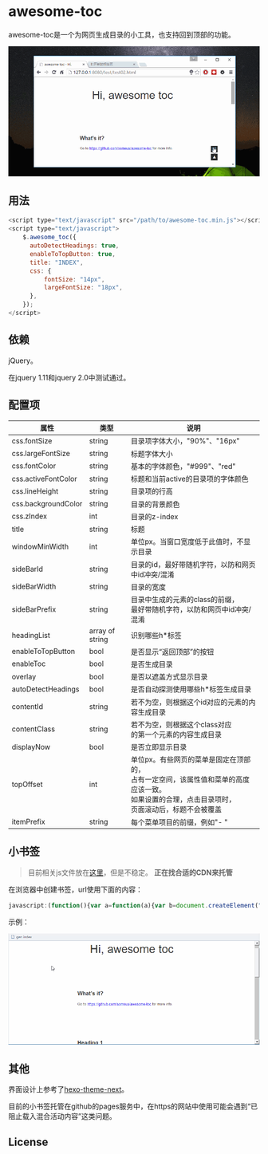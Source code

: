 # awesome-toc

awesome-toc是一个为网页生成目录的小工具，也支持回到顶部的功能。

![](./demo.gif)

## 用法

```js
<script type="text/javascript" src="/path/to/awesome-toc.min.js"></script>
<script type="text/javascript">
    $.awesome_toc({        
      autoDetectHeadings: true,
      enableToTopButton: true,
      title: "INDEX",
      css: {
          fontSize: "14px",
          largeFontSize: "18px",
      },
    });
</script>
```


## 依赖
jQuery。

在jquery 1.11和jquery 2.0中测试通过。

## 配置项

| 属性        | 类型           | 说明  |
| ------------- |-------------|--------|
| css.fontSize | string | 目录项字体大小，"90%"、"16px" |
| css.largeFontSize      | string      |   标题字体大小 |
| css.fontColor | string      |    基本的字体颜色，"#999"、"red" |
| css.activeFontColor|string| 标题和当前active的目录项的字体颜色 |
| css.lineHeight | string| 目录项的行高|
| css.backgroundColor | string | 目录的背景颜色 |
| css.zIndex | int | 目录的z-index | 
| title | string | 标题 |
| windowMinWidth | int | 单位px。当窗口宽度低于此值时，不显示目录 |
| sideBarId | string | 目录的id，最好带随机字符，以防和网页中id冲突/混淆 |
| sideBarWidth | string | 目录的宽度 |
| sideBarPrefix | string | 目录中生成的元素的class的前缀，<br/>最好带随机字符，以防和网页中id冲突/混淆|
| headingList | array of string | 识别哪些h*标签 |
| enableToTopButton | bool |是否显示“返回顶部”的按钮|
| enableToc | bool | 是否生成目录 |
| overlay | bool | 是否以遮盖方式显示目录 |
| autoDetectHeadings | bool | 是否自动探测使用哪些h*标签生成目录 |
| contentId | string | 若不为空，则根据这个id对应的元素的内容生成目录 |
| contentClass | string | 若不为空，则根据这个class对应<br/>的第一个元素的内容生成目录 |
| displayNow | bool| 是否立即显示目录|
| topOffset | int | 单位px。有些网页的菜单是固定在顶部的，<br/>占有一定空间，该属性值和菜单的高度应该一致。<br/>如果设置的合理，点击目录项时，<br/>页面滚动后，标题不会被覆盖 |
| itemPrefix | string | 每个菜单项目的前缀，例如"- " |



## 小书签

> 目前相关js文件放在[这里](http://hi.letiantian.me/toc)，但是不稳定。 **正在找合适的CDN来托管**

在浏览器中创建书签，url使用下面的内容：

```js
javascript:(function(){var a=function(a){var b=document.createElement("script");b.setAttribute("src",a+"?time="+Date.parse(new Date)),document.body.appendChild(b)};a("http://hi.letiantian.me/toc/loader.min.js")})();
```

示例：

![](./bookmarklet.gif)


## 其他

界面设计上参考了[hexo-theme-next](https://github.com/iissnan/hexo-theme-next)。

目前的小书签托管在github的pages服务中，在https的网站中使用可能会遇到“已阻止载入混合活动内容”这类问题。


## License

